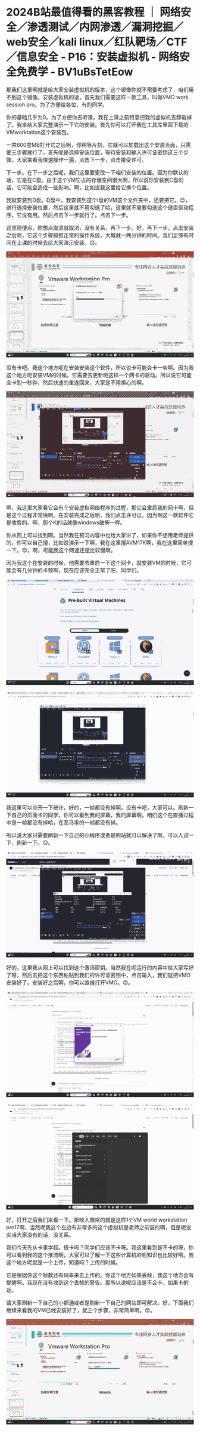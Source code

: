 # 2024B站最值得看的黑客教程 ｜ 网络安全／渗透测试／内网渗透／漏洞挖掘／web安全／kali linux／红队靶场／CTF／信息安全 - P16：安装虚拟机 - 网络安全免费学 - BV1uBsTetEow

那我们这里啊就是给大家安装虚拟机的版本，这个镜像你就不需要考虑了，咱们用不到这个镜像。安装虚拟机的话，首先我们需要这样一款工具，叫做VMO work session pro。为了方便给各位，有的同学。

你的基础几乎为0。为了方便你去听课，我在上课之前特意把我的虚拟机去卸载掉了。我来给大家完整演示一下它的安装。首先你可以打开我在工具库里面下载的VMworktation这个安装包。

一共600度MB打开它之后啊，你稍等片刻，它就可以加载出这个安装页面，只需要三步骤就行了。首先呢是选择安装位置，等待安装和输入许可证密钥这三个步骤。大家来看我快速操作一遍，点击下一步，点击接受许可。

下一步。在下一步之后呢，我们这里要更改一下咱们安装的位置。因为你默认的话，它是在C盘。由于这个VM它占的存储空间很大啊，所以说你安装到C盘的话，它可能会造成一些影响。啊，比如说我这里给它换个位置。

我就安装到D盘。D盘中，我安装到这个I盘的VM这个文件夹中，还要把它。😊，进行选择安装位置，然后这里就不用勾选了哈，这里就不需要勾选这个键盘驱动程序，它没有用。然后点击下一步就行了。点击下一步。

这里随便点，你想点取消就取消，没有关系，再下一步。好，再下一步。点击安装之后呢，它这个步骤按照正常的操作系统，大概就一两分钟的时间。我们足够有时间在上课的时候去给大家演示安装。😊。



![](img/2d1152974725e1eb81e3db17f3e90ab8_1.png)

没有卡吧。我这个地方呃在安装安装这个软件，所以说卡可能会卡一些啊。因为我这个地方呃安装VM的时候，它需要去更新呃这样一个网卡的驱动。所以说它可能会卡到一秒钟，然后快速的重连回来，大家是不用担心的啊。



![](img/2d1152974725e1eb81e3db17f3e90ab8_3.png)

啊，我这里大家看它会有个安装虚拟网络程序的过程，那它会重启我的网卡啊，但是这个过程非常快啊。在安装完成之后呢，我们点击许可证。因为啊这一款软件它是收费的。啊，那个K的话就像windows破解一样。

你从网上可以找到啊。当然我在预习内容中也给大家讲了，如果你不想用老师提供的，你可以自己搜，比如说演示一下啊，我在这里搜AVM17K啊，我在这里简单搜一下。😊，啊，可能我这个网速还是比较慢啊。

因为我这个在安装的时候，他需要去重启一下这个网卡，就安装VM的时候，它可能会有几分钟的卡顿啊，现在应该完全正常了吧，同学们。



![](img/2d1152974725e1eb81e3db17f3e90ab8_5.png)

![](img/2d1152974725e1eb81e3db17f3e90ab8_6.png)

我这里可以点开一下统计，好的，一帧都没有掉啊。没有卡吧，大家可以。刷新一下自己的页面卡的同学，你可以看到我的屏幕，我的屏幕啊，咱们这个在直播过程中是一帧都没有掉哈，在高马率的一帧都没有掉。

所以说大家只需要刷新一下自己的小程序或者是网站就可以解决了啊，可以人试一下，刷新一下。😊。

![](img/2d1152974725e1eb81e3db17f3e90ab8_8.png)

好的，这里我从网上可以找到这个激活密钥。当然我在呃运行的内容中给大家写好了呀，然后去把这个东西粘贴到我们的许可证密钥中，点击输入，我们就把VMO安装好了。安装好之后啊，你可以直接打开VMO。😊。



![](img/2d1152974725e1eb81e3db17f3e90ab8_10.png)

![](img/2d1152974725e1eb81e3db17f3e90ab8_11.png)

好，打开之后我们来看一下。那映入眼帘的就是这样1个VM world workstation pro17啊，当然呢我这个左边有非常多的这个虚拟机是老师之前装的啊，但是呃说实话大家没有的话，没关系。

我们今天先从卡里学起。很卡吗？同学们应该不卡呀。我这里看到是不卡的呀，你可以看到我的这个推流啊，大家可以了解一下这些计算机的呃知识也比较好啊。我这个地方呢就是一个上传，知道吗？上传的时候。

它是根据你这个帧数还有码率来去上传的。你这个地方如果丢帧，我这个地方会有提醒啊。我现在没有收到这个丢帧的警告。那所以说呢应该是不会卡。如果卡的话。

请大家刷新一下自己的小额通或者是刷新一下自己的网站即可解决。好，下面我们继续来看我的VM已经安装好了，就三个步骤，非常简单啊。😊。



![](img/2d1152974725e1eb81e3db17f3e90ab8_13.png)
